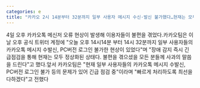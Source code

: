 ```yaml
---
categories: e
title: "카카오 2시 14분부터 32분까지 일부 사용자 메시지 수신·발신 불가했다…현재는 모두 정상화"
---
```

4일 오후 카카오톡 메신저 오류 현상이 발생해 이용자들이 불편을 겪었다.카카오팀은 이날 오후 공식 트위터 계정에 "오늘 오후 14시14분 부터 14시 32분까지 일부 사용자들의 카카오톡 메시지 수발신, PC버전 로그인 불가한 현상이 있었다"며 "장애 감지 즉시 긴급점검을 통해 현재는 모두 정상화된 상태다. 불편을 겪으셨을 모든 분들께 사과의 말씀을 드린다"고 했다.앞서 카카오팀은 "현재 일부 사용자들의 카카오톡 메시지 수발신, PC버전 로그인 불가 등의 문제가 있어 긴급 점검 중"이라며 "빠르게 처리하도록 최선을 다하겠다"고 전했다